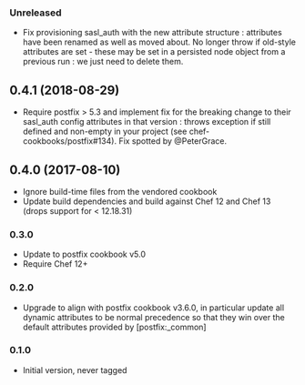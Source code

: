 ### Unreleased

* Fix provisioning sasl_auth with the new attribute structure : attributes have been renamed as 
  well as moved about. No longer throw if old-style attributes are set - these may be set in a 
  persisted node object from a previous run : we just need to delete them.

## 0.4.1 (2018-08-29)
* Require postfix > 5.3 and implement fix for the breaking change to their sasl_auth config attributes
  in that version : throws exception if still defined and non-empty in your project (see 
  chef-cookbooks/postfix#134). Fix spotted by @PeterGrace.

## 0.4.0 (2017-08-10)
* Ignore build-time files from the vendored cookbook
* Update build dependencies and build against Chef 12 and Chef 13 (drops support for < 12.18.31)

### 0.3.0

* Update to postfix cookbook v5.0
* Require Chef 12+

### 0.2.0

* Upgrade to align with postfix cookbook v3.6.0, in particular update all dynamic attributes to be normal precedence
  so that they win over the default attributes provided by [postfix:_common]

### 0.1.0

* Initial version, never tagged
